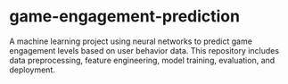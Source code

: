 # game-engagement-prediction
A machine learning project using neural networks to predict game engagement levels based on user behavior data. This repository includes data preprocessing, feature engineering, model training, evaluation, and deployment.
